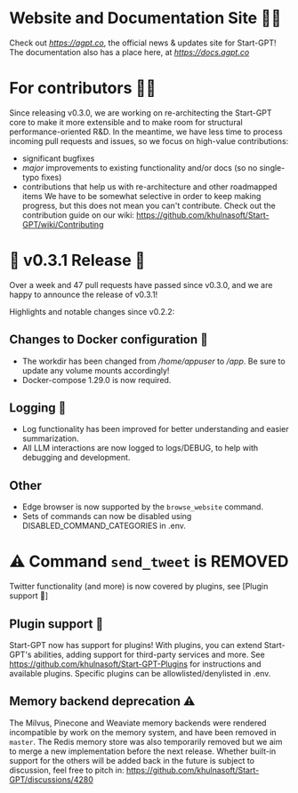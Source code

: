 # Website and Documentation Site 📰📖
Check out *https://agpt.co*, the official news & updates site for Start-GPT!
The documentation also has a place here, at *https://docs.agpt.co*

# For contributors 👷🏼
Since releasing v0.3.0, we are working on re-architecting the Start-GPT core to make
it more extensible and to make room for structural performance-oriented R&D.
In the meantime, we have less time to process incoming pull requests and issues,
so we focus on high-value contributions:
 * significant bugfixes
 * *major* improvements to existing functionality and/or docs (so no single-typo fixes)
 * contributions that help us with re-architecture and other roadmapped items
We have to be somewhat selective in order to keep making progress, but this does not
mean you can't contribute. Check out the contribution guide on our wiki:
https://github.com/khulnasoft/Start-GPT/wiki/Contributing

# 🚀 v0.3.1 Release 🚀
Over a week and 47 pull requests have passed since v0.3.0, and we are happy to announce
the release of v0.3.1!

Highlights and notable changes since v0.2.2:

## Changes to Docker configuration 🐋
 * The workdir has been changed from */home/appuser* to */app*.
    Be sure to update any volume mounts accordingly!
 * Docker-compose 1.29.0 is now required.

## Logging 🧾
 * Log functionality has been improved for better understanding
    and easier summarization.
 * All LLM interactions are now logged to logs/DEBUG, to help with
    debugging and development.

## Other
 * Edge browser is now supported by the `browse_website` command.
 * Sets of commands can now be disabled using DISABLED_COMMAND_CATEGORIES in .env.

# ⚠️ Command `send_tweet` is REMOVED
Twitter functionality (and more) is now covered by plugins, see [Plugin support 🔌]

## Plugin support 🔌
Start-GPT now has support for plugins! With plugins, you can extend Start-GPT's abilities,
adding support for third-party services and more.
See https://github.com/khulnasoft/Start-GPT-Plugins for instructions and
available plugins. Specific plugins can be allowlisted/denylisted in .env.

## Memory backend deprecation ⚠️
The Milvus, Pinecone and Weaviate memory backends were rendered incompatible
by work on the memory system, and have been removed in `master`. The Redis
memory store was also temporarily removed but we aim to merge a new implementation
before the next release.
Whether built-in support for the others will be added back in the future is subject to
discussion, feel free to pitch in: https://github.com/khulnasoft/Start-GPT/discussions/4280
